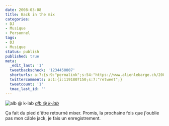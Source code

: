 ```yaml
---
date: 2008-03-08
title: Back in the mix
categories:
- DJ
- Musique
- Personnel
tags:
- DJ
- Musique
status: publish
published: true
meta:
  _edit_last: '1'
  tweetbackscheck: '1234450007'
  shorturls: a:7:{s:9:"permalink";s:54:"https://www.alienlebarge.ch/2008/03/08/back-in-the-mix/";s:7:"tinyurl";s:25:"https://tinyurl.com/btadqr";s:4:"isgd";s:17:"https://is.gd/iuf6";s:5:"bitly";s:18:"https://bit.ly/NXCw";s:5:"snipr";s:22:"https://snipr.com/bcm2k";s:5:"snurl";s:22:"https://snurl.com/bcm2k";s:7:"snipurl";s:24:"https://snipurl.com/bcm2k";}
  twittercomments: a:1:{i:1191807150;s:7:"retweet";}
  tweetcount: '1'
  tmac_last_id: ''
---
```

<img src="https://farm4.static.flickr.com/3022/2318469351_687e8903b0.jpg" alt="alb @ k-lab" />
<em><a title="photo sharing" href="https://www.flickr.com/photos/alienlebarge/2318469351/">alb @ k-lab</a></em>

Ça fait du pied d'être retourné mixer. Promis, la prochaine fois que j'oublie pas mon câble jack, je fais un enregistrement.
